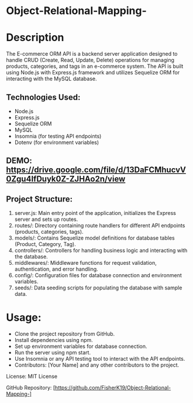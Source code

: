 # Object-Relational-Mapping-


<h1>Description</h1>
The E-commerce ORM API is a backend server application designed to handle CRUD (Create, Read, Update, Delete) operations for managing products, categories, and tags in an e-commerce system. The API is built using Node.js with Express.js framework and utilizes Sequelize ORM for interacting with the MySQL database.

## Technologies Used:

- Node.js
- Express.js
- Sequelize ORM
- MySQL
- Insomnia (for testing API endpoints)
- Dotenv (for environment variables)

## DEMO: https://drive.google.com/file/d/13DaFCMhucvV0Zgu4IfDuyk0Z-ZJHAo2n/view


## Project Structure:

1. server.js: Main entry point of the application, initializes the Express server and sets up routes.
2. routes/: Directory containing route handlers for different API endpoints (products, categories, tags).
3. models/: Contains Sequelize model definitions for database tables (Product, Category, Tag).
4. controllers/: Controllers for handling business logic and interacting with the database.
5. middlewares/: Middleware functions for request validation, authentication, and error handling.
6. config/: Configuration files for database connection and environment variables.
7. seeds/: Data seeding scripts for populating the database with sample data.

# Usage:

- Clone the project repository from GitHub.
- Install dependencies using npm.
- Set up environment variables for database connection.
- Run the server using npm start.
- Use Insomnia or any API testing tool to interact with the API endpoints.
- Contributors: [Your Name] and any other contributors to the project.

License: MIT License

GitHub Repository: [https://github.com/FisherK19/Object-Relational-Mapping-]

